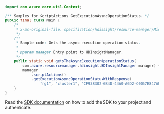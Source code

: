 ```java
import com.azure.core.util.Context;

/** Samples for ScriptActions GetExecutionAsyncOperationStatus. */
public final class Main {
    /*
     * x-ms-original-file: specification/hdinsight/resource-manager/Microsoft.HDInsight/stable/2021-06-01/examples/GetScriptExecutionAsyncOperationStatus.json
     */
    /**
     * Sample code: Gets the async execution operation status.
     *
     * @param manager Entry point to HDInsightManager.
     */
    public static void getsTheAsyncExecutionOperationStatus(
        com.azure.resourcemanager.hdinsight.HDInsightManager manager) {
        manager
            .scriptActions()
            .getExecutionAsyncOperationStatusWithResponse(
                "rg1", "cluster1", "CF938302-6B4D-44A0-A6D2-C0D67E847AEC", Context.NONE);
    }
}
```

Read the [SDK documentation](https://github.com/Azure/azure-sdk-for-java/blob/azure-resourcemanager-hdinsight_1.0.0-beta.5/sdk/hdinsight/azure-resourcemanager-hdinsight/README.md) on how to add the SDK to your project and authenticate.
